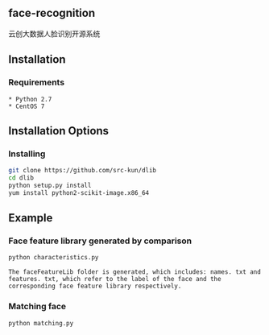 ## face-recognition

云创大数据人脸识别开源系统

## Installation

### Requirements
	* Python 2.7
	* CentOS 7

## Installation Options

### Installing

```bash
git clone https://github.com/src-kun/dlib
cd dlib
python setup.py install
yum install python2-scikit-image.x86_64
```

## Example

### Face feature library generated by comparison

```bash
python characteristics.py
```

	The faceFeatureLib folder is generated, which includes: names. txt and features. txt, which refer to the label of the face and the corresponding face feature library respectively.

### Matching face

```bash
python matching.py
```
